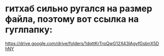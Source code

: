 # гитхаб сильно ругался на размер файла, поэтому вот ссылка на гуглпапку:
https://drive.google.com/drive/folders/1dqttKrTrpQwG12X43IAgyfGsbnX5DhNY
